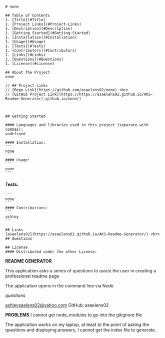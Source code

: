     # none
        
    ## Table of Contents 
    1. [Title](#Title)
    1. [Project Links](#Project-Links)
    1. [Description](#Description)
    1. [Getting Started](#Getting-Started)
    1. [Installation](#Installation)
    1. [Usage](#Usage)
    1. [Tests](#Tests)
    1. [Contributors](#Contributors)
    1. [Links](#Links)
    1. [Questions](#Questions)
    1. [License](#License)
        
    ## About The Project
    none
        
    // ## Project Links
    // [Repo Link](https://github.com/asaelens02/none) <br>
    // [GitHub Project Link](https://https://asaelens02.github.io/AKS-Readme-Generator/.github.io/none/)
        

        
    ## Getting Started
        
    #### Languages and libraries used in this project (separate with commas):
    undefined
        
    #### Installation: 
    ```  
    none
    ```
    #### Usage:
    ```  
    none
    ```
  #### Tests:
    ```  
    none
    ```
    #### Contributions:
    ```  
    ashley
    ```
        
    ## Links
    [asaelens02](https://asaelens02.github.io/AKS-Readme-Generator/) <br>
    ## Questions
        
    ## License
    #### Distributed under the other License. 



**README GENERATOR**

This application asks a series of questions to assist the user in creating a professional readme page

The application opens in the command line via Node

_questions_

ashleysaelens02@yahoo.com
GitHub: asaelens02

**PROBLEMS**
I cannot get node_modules to go into the gitignore file

The application works on my laptop, at least to the point of asking the questions and displaying answers, I cannot get the index file to generate. 
